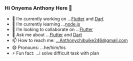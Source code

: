 ### Hi Onyema Anthony Here 👋



- 🔭 I’m currently working on ...[Flutter](https://flutter.dev/) and [Dart](https://dart.dev/)
- 🌱 I’m currently learning ...[node.js](https://nodejs.org/en/)
- 👯 I’m looking to collaborate on ...[Flutter](https://flutter.dev/)
- 💬 Ask me about ...[Flutter](https://flutter.dev/) and [Dart](https://dart.dev/)
- 📫 How to reach me: ...Anthonychibuike246@gmail.com
- 😄 Pronouns: ...he/him/his
- ⚡ Fun fact: ...i solve difficult task with plan

